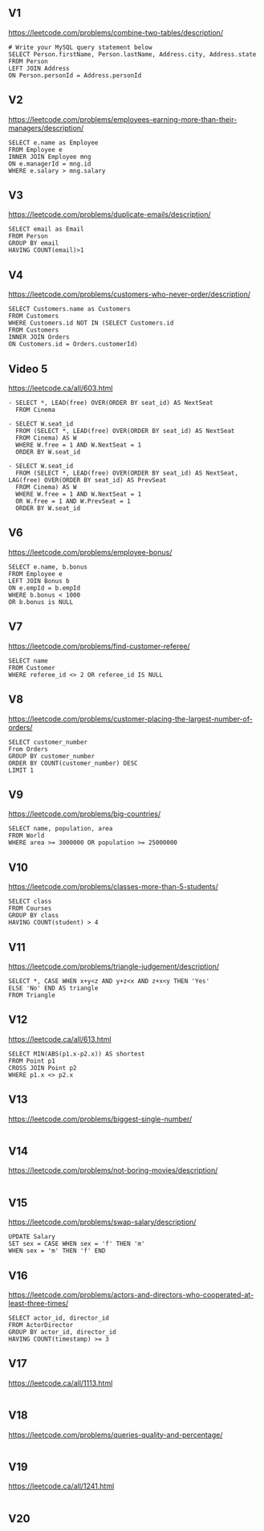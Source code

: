 ## V1
https://leetcode.com/problems/combine-two-tables/description/

```
# Write your MySQL query statement below
SELECT Person.firstName, Person.lastName, Address.city, Address.state
FROM Person
LEFT JOIN Address
ON Person.personId = Address.personId
```

## V2

https://leetcode.com/problems/employees-earning-more-than-their-managers/description/
```
SELECT e.name as Employee
FROM Employee e
INNER JOIN Employee mng
ON e.managerId = mng.id
WHERE e.salary > mng.salary
```

## V3
https://leetcode.com/problems/duplicate-emails/description/
```
SELECT email as Email
FROM Person
GROUP BY email
HAVING COUNT(email)>1
```
## V4
https://leetcode.com/problems/customers-who-never-order/description/

```
SELECT Customers.name as Customers
FROM Customers
WHERE Customers.id NOT IN (SELECT Customers.id
FROM Customers
INNER JOIN Orders
ON Customers.id = Orders.customerId)
```
## Video 5
https://leetcode.ca/all/603.html

```
- SELECT *, LEAD(free) OVER(ORDER BY seat_id) AS NextSeat
  FROM Cinema

- SELECT W.seat_id
  FROM (SELECT *, LEAD(free) OVER(ORDER BY seat_id) AS NextSeat
  FROM Cinema) AS W
  WHERE W.free = 1 AND W.NextSeat = 1
  ORDER BY W.seat_id

- SELECT W.seat_id
  FROM (SELECT *, LEAD(free) OVER(ORDER BY seat_id) AS NextSeat, LAG(free) OVER(ORDER BY seat_id) AS PrevSeat
  FROM Cinema) AS W
  WHERE W.free = 1 AND W.NextSeat = 1
  OR W.free = 1 AND W.PrevSeat = 1
  ORDER BY W.seat_id
```
## V6
https://leetcode.com/problems/employee-bonus/

```
SELECT e.name, b.bonus
FROM Employee e
LEFT JOIN Bonus b
ON e.empId = b.empId
WHERE b.bonus < 1000 
OR b.bonus is NULL
```
## V7
https://leetcode.com/problems/find-customer-referee/

```
SELECT name
FROM Customer
WHERE referee_id <> 2 OR referee_id IS NULL
```
## V8
https://leetcode.com/problems/customer-placing-the-largest-number-of-orders/

```
SELECT customer_number
From Orders
GROUP BY customer_number
ORDER BY COUNT(customer_number) DESC
LIMIT 1
```
## V9
https://leetcode.com/problems/big-countries/

```
SELECT name, population, area
FROM World
WHERE area >= 3000000 OR population >= 25000000
```
## V10
https://leetcode.com/problems/classes-more-than-5-students/

```
SELECT class
FROM Courses
GROUP BY class
HAVING COUNT(student) > 4
```
## V11
https://leetcode.com/problems/triangle-judgement/description/

```
SELECT *, CASE WHEN x+y<z AND y+z<x AND z+x<y THEN 'Yes'
ELSE 'No' END AS triangle
FROM Triangle
```
## V12
https://leetcode.ca/all/613.html

```
SELECT MIN(ABS(p1.x-p2.x)) AS shortest
FROM Point p1
CROSS JOIN Point p2
WHERE p1.x <> p2.x
```

## V13
https://leetcode.com/problems/biggest-single-number/

```
```
## V14
https://leetcode.com/problems/not-boring-movies/description/

```
```
## V15
https://leetcode.com/problems/swap-salary/description/

```
UPDATE Salary
SET sex = CASE WHEN sex = 'f' THEN 'm'
WHEN sex = 'm' THEN 'f' END
```
## V16
https://leetcode.com/problems/actors-and-directors-who-cooperated-at-least-three-times/

```
SELECT actor_id, director_id
FROM ActorDirector
GROUP BY actor_id, director_id
HAVING COUNT(timestamp) >= 3
```
## V17
https://leetcode.ca/all/1113.html

```

```
## V18
https://leetcode.com/problems/queries-quality-and-percentage/

```
```

## V19
https://leetcode.ca/all/1241.html

```
```

## V20

